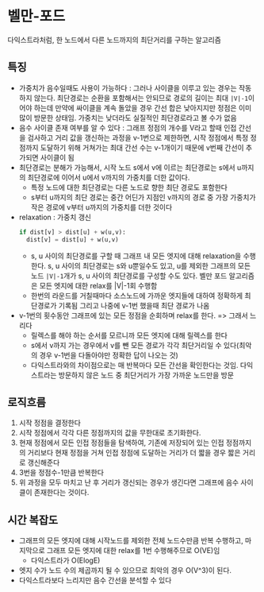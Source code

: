 # 벨만-포드

다익스트라처럼, 한 노드에서 다른 노드까지의 최단거리를 구하는 알고리즘

## 특징

- 가중치가 음수일때도 사용이 가능하다 : 그러나 사이클을 이루고 있는 경우는 작동하지 않는다. 최단경로는 순환을 포함해서는 안되므로 경로의 길이는 최대 `|V|-1`이어야 하는데 만약에 싸이클을 계속 돌았을 경우 간선 합은 낮아지지만 정점은 이미 많이 방문한 상태임. 가중치는 낮더라도 실질적인 최단경로라고 볼 수가 없음
- 음수 사이클 존재 여부를 알 수 있다 : 그래프 정점의 개수를 V라고 할때 인접 간선을 검사하고 거리 값을 갱신하는 과정을 v-1번으로 제한하면, 시작 정점에서 특정 정점까지 도달하기 위해 거쳐가는 최대 간선 수는 v-1개이기 때문에 v번째 간선이 추가되면 사이클이 됨
- 최단경로는 분해가 가능해서, 시작 노드 s에서 v에 이르는 최단경로는 s에서 u까지의 최단경로에 이어서 u에서 v까지의 가중치를 더한 값이다.
  - 특정 노드에 대한 최단경로는 다른 노드로 향한 최단 경로도 포함한다
  - s부터 u까지의 최단 경로는 중간 어딘가 지점인 v까지의 경로 중 가장 가중치가 작은 경로에 v부터 u까지의 가중치를 더한 것이다
- relaxation : 가중치 갱신
  ```py
  if dist[v] > dist[u] + w(u,v):
    dist[v] = dist[u] + w(u,v)
  ```
  - s, u 사이의 최단경로를 구할 때 그래프 내 모든 엣지에 대해 relaxation을 수행한다. s, u 사이의 최단경로는 s와 u뿐일수도 있고, u를 제외한 그래프의 모든 노드 `|V|-1`개가 s, u 사이의 최단경로를 구성할 수도 있다. 벨만 포드 알고리즘은 모든 엣지에 대한 relax를 |V|-1회 수행함
  - 한번의 라운드를 거칠때마다 소스노드에 가까운 엣지들에 대하여 정확하게 최단경로가 기록됨 그리고 나중에 v-1번 했을때 최단 경로가 나옴
- v-1번의 횟수동안 그래프에 있는 모든 정점을 순회하며 relax를 한다. => 그래서 느리다
  - 릴렉스를 해야 하는 순서를 모르니까 모든 엣지에 대해 릴렉스를 한다
  - s에서 v까지 가는 경우에서 v를 뺀 모든 경로가 각각 최단거리일 수 있다(최악의 경우 v-1번을 다돌아야만 정확한 답이 나오는 것)
  - 다익스트라와의 차이점으로는 매 반복마다 모든 간선을 확인한다는 것임. 다익스트라는 방문하지 않은 노드 중 최단거리가 가장 가까운 노드만을 방문

## 로직흐름

1. 시작 정점을 결정한다
2. 시작 정점에서 각각 다른 정점까지의 값을 무한대로 초기화한다.
3. 현재 정점에서 모든 인접 정점들을 탐색하여, 기존에 저장되어 있는 인접 정점까지의 거리보다 현재 정점을 거쳐 인접 정점에 도달하는 거리가 더 짧을 경우 짧은 거리로 갱신해준다
4. 3번을 정점수-1만큼 반복한다
5. 위 과정을 모두 마치고 난 후 거리가 갱신되는 경우가 생긴다면 그래프에 음수 사이클이 존재한다는 것이다.

## 시간 복잡도

- 그래프의 모든 엣지에 대해 시작노드를 제외한 전체 노드수만큼 반복 수행하고, 마지막으로 그래프 모든 엣지에 대한 relax를 1번 수행해주므로 O(VE)임
  - 다익스트라가 O(ElogE)
- 엣지 수가 노드 수의 제곱까지 될 수 있으므로 최악의 경우 O(V^3)이 된다.
- 다익스트라보다 느리지만 음수 간선을 분석할 수 있다
